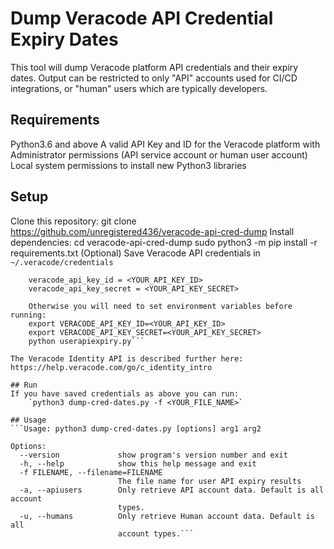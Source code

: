 # Dump Veracode API Credential Expiry Dates
This tool will dump Veracode platform API credentials and their expiry dates. Output can be restricted to only "API" accounts used for CI/CD integrations, or "human" users which are typically developers.

## Requirements
Python3.6 and above
A valid API Key and ID for the Veracode platform with Administrator permissions (API service account or human user account)
Local system permissions to install new Python3 libraries

## Setup
Clone this repository:
    git clone https://github.com/unregistered436/veracode-api-cred-dump
Install dependencies:
    cd veracode-api-cred-dump
    sudo python3 -m pip install -r requirements.txt
(Optional) Save Veracode API credentials in `~/.veracode/credentials`

```    [default]
    veracode_api_key_id = <YOUR_API_KEY_ID>
    veracode_api_key_secret = <YOUR_API_KEY_SECRET>

    Otherwise you will need to set environment variables before running:
    export VERACODE_API_KEY_ID=<YOUR_API_KEY_ID>
    export VERACODE_API_KEY_SECRET=<YOUR_API_KEY_SECRET>
    python userapiexpiry.py```
    
The Veracode Identity API is described further here: https://help.veracode.com/go/c_identity_intro
    
## Run
If you have saved credentials as above you can run:
    `python3 dump-cred-dates.py -f <YOUR_FILE_NAME>`

## Usage
```Usage: python3 dump-cred-dates.py [options] arg1 arg2

Options:
  --version             show program's version number and exit
  -h, --help            show this help message and exit
  -f FILENAME, --filename=FILENAME
                        The file name for user API expiry results
  -a, --apiusers        Only retrieve API account data. Default is all account
                        types.
  -u, --humans          Only retrieve Human account data. Default is all
                        account types.```
